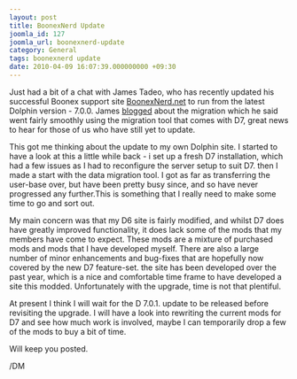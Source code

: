 ```yaml
---
layout: post
title: BoonexNerd Update
joomla_id: 127
joomla_url: boonexnerd-update
category: General
tags: boonexnerd update
date: 2010-04-09 16:07:39.000000000 +09:30
---
```

<p>Just had a bit of a chat with James Tadeo, who has recently updated his successful Boonex support site <a href="http://www.boonexnerd.net" title="http://www.boonexnerd.net">BoonexNerd.net</a> to run from the latest Dolphin version - 7.0.0. James <a href="http://www.boonexnerd.net/dolphin-7/blogs/entry/Site-Update-to-Dolphin-7-in-Progress" title="http://www.boonexnerd.net/dolphin-7/blogs/entry/Site-Update-to-Dolphin-7-in-Progress">blogged</a> about the migration which he said went fairly smoothly using the migration tool that comes with D7, great news to hear for those of us who have still yet to update.</p>
<p>This got me thinking about the update to my own Dolphin site. I started to have a look at this a little while back - i set up a fresh D7 installation, which had a few issues as I had to reconfigure the server setup to suit D7. then I made a start with the data migration tool. I got as far as transferring the user-base over, but have been pretty busy since, and so have never progressed any further.This is something that I really need to make some time to go and sort out.</p>
<p>My main concern was that my D6 site is fairly modified, and whilst D7 does have greatly improved functionality, it does lack some of the mods that my members have come to expect. These mods are a mixture of purchased mods and mods that I have developed myself. There are also a large number of minor enhancements and bug-fixes that are hopefully now covered by the new D7 feature-set. the site has been developed over the past year, which is a nice and comfortable time frame to have developed a site this modded. Unfortunately with the upgrade, time is not that plentiful.</p>
<p>At present I think I will wait for the D 7.0.1. update to be released before revisiting the upgrade. I will have a look into rewriting the current mods for D7 and see how much work is involved, maybe I can temporarily drop a few of the mods to buy a bit of time.</p>
<p>Will keep you posted.</p>
<p>/DM</p>
<p>&nbsp;</p>
